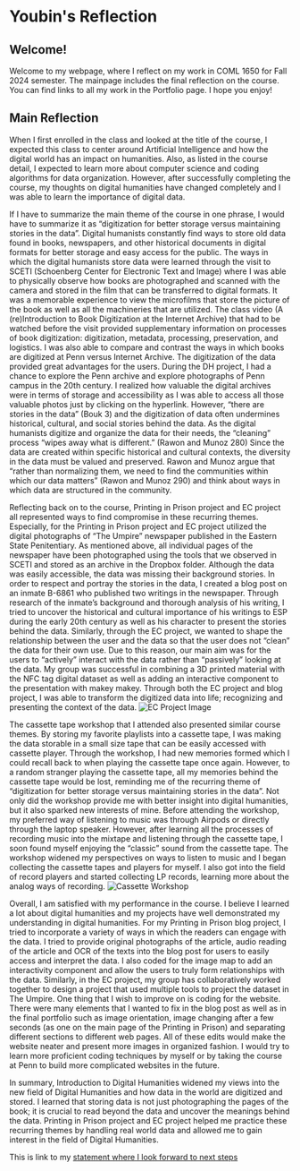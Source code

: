 # Youbin's Reflection
## Welcome!

Welcome to my webpage, where I reflect on my work in COML 1650 for Fall 2024 semester. The mainpage includes the final reflection on the course. You can find links to all my work in the Portfolio page. I hope you enjoy!

## Main Reflection
When I first enrolled in the class and looked at the title of the course, I expected this class to center around Artificial Intelligence and how the digital world has an impact on humanities. Also, as listed in the course detail, I expected to learn more about computer science and coding algorithms for data organization. However, after successfully completing the course, my thoughts on digital humanities have changed completely and I was able to learn the importance of digital data.

If I have to summarize the main theme of the course in one phrase, I would have to summarize it as “digitization for better storage versus maintaining stories in the data”. Digital humanists constantly find ways to store old data found in books, newspapers, and other historical documents in digital formats for better storage and easy access for the public. The ways in which the digital humanists store data were learned through the visit to SCETI (Schoenberg Center for Electronic Text and Image) where I was able to physically observe how books are photographed and scanned with the camera and stored in the film that can be transferred to digital formats. It was a memorable experience to view the microfilms that store the picture of the book as well as all the machineries that are utilized. The class video (A (re)Introduction to Book Digitization at the Internet Archive) that had to be watched before the visit provided supplementary information on processes of book digitization: digitization, metadata, processing, preservation, and logistics. I was also able to compare and contrast the ways in which books are digitized at Penn versus Internet Archive. The digitization of the data provided great advantages for the users. During the DH project, I had a chance to explore the Penn archive and explore photographs of Penn campus in the 20th century. I realized how valuable the digital archives were in terms of storage and accessibility as I was able to access all those valuable photos just by clicking on the hyperlink. However, “there are stories in the data” (Bouk 3) and the digitization of data often undermines historical, cultural, and social stories behind the data. As the digital humanists digitize and organize the data for their needs, the “cleaning” process “wipes away what is different.” (Rawon and Munoz 280) Since the data are created within specific historical and cultural contexts, the diversity in the data must be valued and preserved. Rawon and Munoz argue that “rather than normalizing them, we need to find the communities within which our data matters” (Rawon and Munoz 290) and think about ways in which data are structured in the community.

Reflecting back on to the course, Printing in Prison project and EC project all represented ways to find compromise in these recurring themes. Especially, for the Printing in Prison project and EC project utilized the digital photographs of “The Umpire” newspaper published in the Eastern State Penitentiary. As mentioned above, all individual pages of the newspaper have been photographed using the tools that we observed in SCETI and stored as an archive in the Dropbox folder. Although the data was easily accessible, the data was missing their background stories. In order to respect and portray the stories in the data, I created a blog post on an inmate B-6861 who published two writings in the newspaper. Through research of the inmate’s background and thorough analysis of his writing, I tried to uncover the historical and cultural importance of his writings to ESP during the early 20th century as well as his character to present the stories behind the data. Similarly, through the EC project, we wanted to shape the relationship between the user and the data so that the user does not “clean” the data for their own use. Due to this reason, our main aim was for the users to “actively” interact with the data rather than “passively” looking at the data. My group was successful in combining a 3D printed material with the NFC tag digital dataset as well as adding an interactive component to the presentation with makey makey. Through both the EC project and blog project, I was able to transform the digitized data into life; recognizing and presenting the context of the data.
![EC Project Image](/ECProejct.jpg)

The cassette tape workshop that I attended also presented similar course themes. By storing my favorite playlists into a cassette tape, I was making the data storable in a small size tape that can be easily accessed with cassette player. Through the workshop, I had new memories formed which I could recall back to when playing the cassette tape once again. However, to a random stranger playing the cassette tape, all my memories behind the cassette tape would be lost, reminding me of the recurring theme of “digitization for better storage versus maintaining stories in the data”. Not only did the workshop provide me with better insight into digital humanities, but it also sparked new interests of mine. Before attending the workshop, my preferred way of listening to music was through Airpods or directly through the laptop speaker. However, after learning all the processes of recording music into the mixtape and listening through the cassette tape, I soon found myself enjoying the “classic” sound from the cassette tape. The workshop widened my perspectives on ways to listen to music and I began collecting the cassette tapes and players for myself. I also got into the field of record players and started collecting LP records, learning more about the analog ways of recording. 
![Cassette Workshop](/cassette.png)

Overall, I am satisfied with my performance in the course. I believe I learned a lot about digital humanities and my projects have well demonstrated my understanding in digital humanities. For my Printing in Prison blog project, I tried to incorporate a variety of ways in which the readers can engage with the data. I tried to provide original photographs of the article, audio reading of the article and OCR of the texts into the blog post for users to easily access and interpret the data. I also coded for the image map to add an interactivity component and allow the users to truly form relationships with the data. Similarly, in the EC project, my group has collaboratively worked together to design a project that used multiple tools to project the dataset in The Umpire. One thing that I wish to improve on is coding for the website. There were many elements that I wanted to fix in the blog post as well as in the final portfolio such as image orientation, image changing after a few seconds (as one on the main page of the Printing in Prison) and separating different sections to different web pages. All of these edits would make the website neater and present more images in organized fashion. I would try to learn more proficient coding techniques by myself or by taking the course at Penn to build more complicated websites in the future.

In summary, Introduction to Digital Humanities widened my views into the new field of Digital Humanities and how data in the world are digitized and stored. I learned that storing data is not just photographing the pages of the book; it is crucial to read beyond the data and uncover the meanings behind the data. Printing in Prison project and EC project helped me practice these recurring themes by handling real world data and allowed me to gain interest in the field of Digital Humanities.

This is link to my [statement where I look forward to next steps](lookingforward.html)
